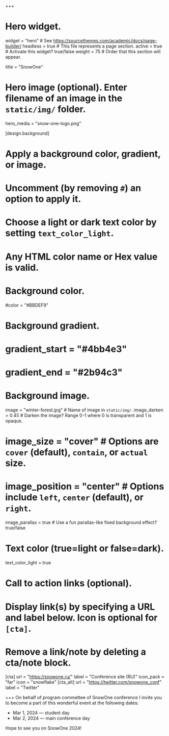 +++
# Hero widget.
widget = "hero"  # See https://sourcethemes.com/academic/docs/page-builder/
headless = true  # This file represents a page section.
active = true  # Activate this widget? true/false
weight = 75  # Order that this section will appear.

title = "SnowOne"

# Hero image (optional). Enter filename of an image in the `static/img/` folder.
hero_media = "snow-one-logo.png"

[design.background]
  # Apply a background color, gradient, or image.
  #   Uncomment (by removing `#`) an option to apply it.
  #   Choose a light or dark text color by setting `text_color_light`.
  #   Any HTML color name or Hex value is valid.

  # Background color.
  #color = "#BBDEF9"

  # Background gradient.
  # gradient_start = "#4bb4e3"
  # gradient_end = "#2b94c3"

  # Background image.
  image = "winter-forest.jpg"  # Name of image in `static/img/`.
  image_darken = 0.45  # Darken the image? Range 0-1 where 0 is transparent and 1 is opaque.
  # image_size = "cover"  #  Options are `cover` (default), `contain`, or `actual` size.
  # image_position = "center"  # Options include `left`, `center` (default), or `right`.
  image_parallax = true  # Use a fun parallax-like fixed background effect? true/false

  # Text color (true=light or false=dark).
  text_color_light = true

# Call to action links (optional).
#   Display link(s) by specifying a URL and label below. Icon is optional for `[cta]`.
#   Remove a link/note by deleting a cta/note block.
[cta]
  url = "https://snowone.ru/"
  label = "Conference site (RU)"
  icon_pack = "far"
  icon = "snowflake"
[cta_alt]
  url = "https://twitter.com/snowone_conf"
  label = "Twitter"

+++
On behalf of program commettee of SnowOne conference I invite you to become a part of this wonderful event at the following dates:
* Mar 1, 2024 &mdash; student day
* Mar 2, 2024 &mdash; main conference day

Hope to see you on SnowOne 2024!<br/>
&nbsp;
